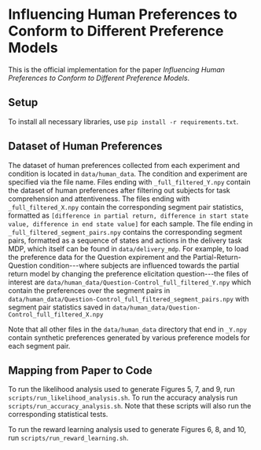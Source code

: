 # Influencing Human Preferences to Conform to Different Preference Models
This is the official implementation for the paper *Influencing Human Preferences to Conform to Different Preference Models*.

## Setup

To install all necessary libraries, use ```pip install -r requirements.txt```.

## Dataset of Human Preferences
The dataset of human preferences collected from each experiment and condition is located in ```data/human_data```. The condition and experiment are specified via the file name. Files ending with ```_full_filtered_Y.npy``` contain the dataset of human preferences after filtering out subjects for task comprehension and attentiveness. The files ending with ```_full_filtered_X.npy``` contain the corresponding segment pair statistics, formatted as ```[difference in partial return, difference in start state value, difference in end state value]``` for each sample. The file ending in ```_full_filtered_segment_pairs.npy``` contains the corresponding segment pairs, formatted as a sequence of states and actions in the delivery task MDP, which itself can be found in ```data/delivery_mdp```. For example, to load the preference data for the Question expirement and the Partial-Return-Question condition---where subjects are influenced towards the partial return model by changing the preference elicitation question---the files of interest are ```data/human_data/Question-Control_full_filtered_Y.npy``` which contain the preferences over the segment pairs in  ```data/human_data/Question-Control_full_filtered_segment_pairs.npy``` with segment pair statistics saved in  ```data/human_data/Question-Control_full_filtered_X.npy```


Note that all other files in the ```data/human_data``` directory that end in ```_Y.npy``` contain synthetic preferences generated by various preference models for each segment pair.

## Mapping from Paper to Code

To run the likelihood analysis used to generate Figures 5, 7, and 9, run ```scripts/run_likelihood_analysis.sh```. To run the accuracy analysis run ```scripts/run_accuracy_analysis.sh```. Note that these scripts will also run the corresponding statistical tests.


To run the reward learning analysis used to generate Figures 6, 8, and 10, run ```scripts/run_reward_learning.sh```.
